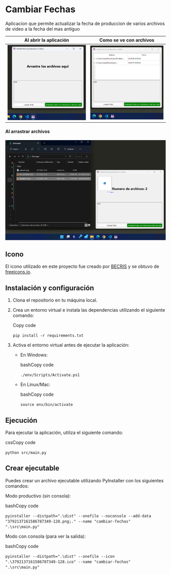 Cambiar Fechas
==============

Aplicacion que permite actualizar la fecha de produccion de varios archivos de video a la fecha del mas antiguo


| Al abrir la aplicación | Como se ve con archivos |
|-----------------------|------------------------|
| ![Al abrir aplicacion](readme-resources/al-abrir.png) | ![Con archivos](readme-resources/con-data.png) |


#### Al arrastrar archivos
![Al abrir aplicacion](readme-resources/al-arrastrar.png)



Icono
-----

El icono utilizado en este proyecto fue creado por [BECRIS](https://freeicons.io/profile/3484) y se obtuvo de [freeicons.io](https://freeicons.io).


Instalación y configuración
---------------------------

1.  Clona el repositorio en tu máquina local.
    
2.  Crea un entorno virtual e instala las dependencias utilizando el siguiente comando:
    
    Copy code
    
    `pip install -r requirements.txt`
    
3.  Activa el entorno virtual antes de ejecutar la aplicación:
    
    *   En Windows:
        
        bashCopy code
        
        `./env/Scripts/Activate.ps1`
        
    *   En Linux/Mac:
        
        bashCopy code
        
        `source env/bin/activate`
        

Ejecución
---------

Para ejecutar la aplicación, utiliza el siguiente comando:

cssCopy code

`python src/main.py`

Crear ejecutable
----------------

Puedes crear un archivo ejecutable utilizando PyInstaller con los siguientes comandos:

Modo productivo (sin consola):

bashCopy code

`pyinstaller --distpath=".\dist" --onefile --noconsole --add-data "3792137161586787349-128.png;." --name "cambiar-fechas" ".\src\main.py"`

Modo con consola (para ver la salida):

bashCopy code

`pyinstaller --distpath=".\dist" --onefile --icon ".\3792137161586787349-128.ico" --name "cambiar-fechas" ".\src\main.py"`